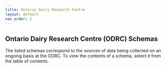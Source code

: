 ```yaml
---
title: Ontario Dairy Research Centre
layout: default
nav_order: 2
---
```


## Ontario Dairy Research Centre (ODRC) Schemas

The listed schemas correspond to the sources of data being collected on an ongoing basis at the ODRC. To view the contents of a schema, select it from the table of contents. 
